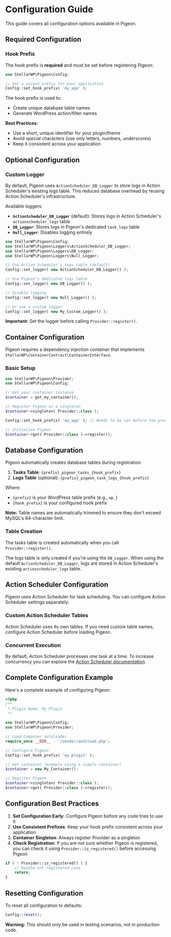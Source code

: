 # Configuration Guide

This guide covers all configuration options available in Pigeon.

## Required Configuration

### Hook Prefix

The hook prefix is **required** and must be set before registering Pigeon:

```php
use StellarWP\Pigeon\Config;

// Set a unique prefix for your application
Config::set_hook_prefix( 'my_app' );
```

The hook prefix is used to:

- Create unique database table names
- Generate WordPress action/filter names

**Best Practices:**

- Use a short, unique identifier for your plugin/theme
- Avoid special characters (use only letters, numbers, underscores)
- Keep it consistent across your application

## Optional Configuration

### Custom Logger

By default, Pigeon uses `ActionScheduler_DB_Logger` to store logs in Action Scheduler's existing logs table. This reduces database overhead by reusing Action Scheduler's infrastructure.

Available loggers:

- **`ActionScheduler_DB_Logger`** (default): Stores logs in Action Scheduler's `actionscheduler_logs` table
- **`DB_Logger`**: Stores logs in Pigeon's dedicated `task_logs` table
- **`Null_Logger`**: Disables logging entirely

```php
use StellarWP\Pigeon\Config;
use StellarWP\Pigeon\Loggers\ActionScheduler_DB_Logger;
use StellarWP\Pigeon\Loggers\DB_Logger;
use StellarWP\Pigeon\Loggers\Null_Logger;

// Use Action Scheduler's logs table (default)
Config::set_logger( new ActionScheduler_DB_Logger() );

// Use Pigeon's dedicated logs table
Config::set_logger( new DB_Logger() );

// Disable logging
Config::set_logger( new Null_Logger() );

// Or use a custom logger
Config::set_logger( new My_Custom_Logger() );
```

**Important:** Set the logger before calling `Provider::register()`.

## Container Configuration

Pigeon requires a dependency injection container that implements `StellarWP\ContainerContract\ContainerInterface`.

### Basic Setup

```php
use StellarWP\Pigeon\Provider;
use StellarWP\Pigeon\Config;

// Get your container instance
$container = get_my_container();

// Register Pigeon as a singleton
$container->singleton( Provider::class );

Config::set_hook_prefix( 'my_app' ); // Needs to be set before the provider is initialized.

// Initialize Pigeon
$container->get( Provider::class )->register();
```

## Database Configuration

Pigeon automatically creates database tables during registration:

1. **Tasks Table**: `{prefix}_pigeon_tasks_{hook_prefix}`
2. **Logs Table** (optional): `{prefix}_pigeon_task_logs_{hook_prefix}`

Where:

- `{prefix}` is your WordPress table prefix (e.g., `wp_`)
- `{hook_prefix}` is your configured hook prefix

**Note:** Table names are automatically trimmed to ensure they don't exceed MySQL's 64-character limit.

### Table Creation

The tasks table is created automatically when you call `Provider::register()`.

The logs table is only created if you're using the `DB_Logger`. When using the default `ActionScheduler_DB_Logger`, logs are stored in Action Scheduler's existing `actionscheduler_logs` table.

## Action Scheduler Configuration

Pigeon uses Action Scheduler for task scheduling. You can configure Action Scheduler settings separately:

### Custom Action Scheduler Tables

Action Scheduler uses its own tables. If you need custom table names, configure Action Scheduler before loading Pigeon.

### Concurrent Execution

By default, Action Scheduler processes one task at a time. To increase concurrency you can explore the [Action Scheduler documentation](https://actionscheduler.org/api/).

## Complete Configuration Example

Here's a complete example of configuring Pigeon:

```php
<?php
/**
 * Plugin Name: My Plugin
 */

use StellarWP\Pigeon\Config;
use StellarWP\Pigeon\Provider;

// Load Composer autoloader
require_once __DIR__ . '/vendor/autoload.php';

// Configure Pigeon
Config::set_hook_prefix( 'my_plugin' );

// Get container (example using a simple container)
$container = new My_Container();

// Register Pigeon
$container->singleton( Provider::class );
$container->get( Provider::class )->register();

```

## Configuration Best Practices

1. **Set Configuration Early**: Configure Pigeon before any code tries to use it
2. **Use Consistent Prefixes**: Keep your hook prefix consistent across your application
3. **Container Singleton**: Always register Provider as a singleton
4. **Check Registration**: If you are not sure whether Pigeon is registered, you can check it using `Provider::is_registered()` before accessing Pigeon

```php
if ( ! Provider::is_registered() ) {
    // Handle not registered case
    return;
}
```

## Resetting Configuration

To reset all configuration to defaults:

```php
Config::reset();
```

**Warning:** This should only be used in testing scenarios, not in production code.
